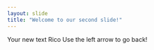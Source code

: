 ```yaml
---
layout: slide
title: "Welcome to our second slide!"
---
```

Your new text Rico
Use the left arrow to go back!
